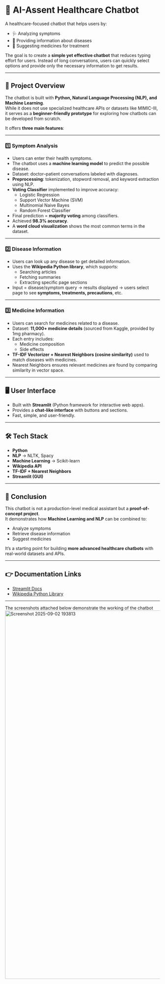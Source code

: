 # 🤖 AI-Assent Healthcare Chatbot  

A healthcare-focused chatbot that helps users by:  
- 🩺 Analyzing symptoms  
- 📖 Providing information about diseases  
- 💊 Suggesting medicines for treatment  

The goal is to create a **simple yet effective chatbot** that reduces typing effort for users. Instead of long conversations, users can quickly select options and provide only the necessary information to get results.  

---

## 📌 Project Overview  

The chatbot is built with **Python, Natural Language Processing (NLP), and Machine Learning**.  
While it does not use specialized healthcare APIs or datasets like MIMIC-III, it serves as a **beginner-friendly prototype** for exploring how chatbots can be developed from scratch.  

It offers **three main features**:  

---

### 1️⃣ Symptom Analysis  
- Users can enter their health symptoms.  
- The chatbot uses a **machine learning model** to predict the possible disease.  
- Dataset: doctor–patient conversations labeled with diagnoses.  
- **Preprocessing**: tokenization, stopword removal, and keyword extraction using NLP.  
- **Voting Classifier** implemented to improve accuracy:  
  - Logistic Regression  
  - Support Vector Machine (SVM)  
  - Multinomial Naive Bayes  
  - Random Forest Classifier  
- Final prediction = **majority voting** among classifiers.  
- Achieved **98.3% accuracy**.  
- A **word cloud visualization** shows the most common terms in the dataset.  

---

### 2️⃣ Disease Information  
- Users can look up any disease to get detailed information.  
- Uses the **Wikipedia Python library**, which supports:  
  - Searching articles  
  - Fetching summaries  
  - Extracting specific page sections  
- Input = disease/symptom query → results displayed → users select page to see **symptoms, treatments, precautions**, etc.  

---

### 3️⃣ Medicine Information  
- Users can search for medicines related to a disease.  
- Dataset: **11,000+ medicine details** (sourced from Kaggle, provided by 1mg pharmacy).  
- Each entry includes:  
  - Medicine composition  
  - Side effects  
- **TF-IDF Vectorizer + Nearest Neighbors (cosine similarity)** used to match diseases with medicines.  
- Nearest Neighbors ensures relevant medicines are found by comparing similarity in vector space.  

---

## 🖥️ User Interface  

- Built with **Streamlit** (Python framework for interactive web apps).  
- Provides a **chat-like interface** with buttons and sections.  
- Fast, simple, and user-friendly.  

---

## 🛠️ Tech Stack  

- **Python**  
- **NLP** → NLTK, Spacy  
- **Machine Learning** → Scikit-learn  
- **Wikipedia API**  
- **TF-IDF + Nearest Neighbors**  
- **Streamlit (GUI)**  

---

## 🚀 Conclusion  

This chatbot is not a production-level medical assistant but a **proof-of-concept project**.  
It demonstrates how **Machine Learning and NLP** can be combined to:  
- Analyze symptoms  
- Retrieve disease information  
- Suggest medicines  

It’s a starting point for building **more advanced healthcare chatbots** with real-world datasets and APIs.  

---

## 👉 Documentation Links  

- [Streamlit Docs](https://streamlit.io)  
- [Wikipedia Python Library](https://pypi.org/project/wikipedia/)  


---
The screenshots attached below demonstrate the working of the chatbot
<img width="1919" height="1199" alt="Screenshot 2025-09-02 193813" src="https://github.com/user-attachments/assets/5e13d680-8bad-4b4a-9ad0-a971ef60c176" />

